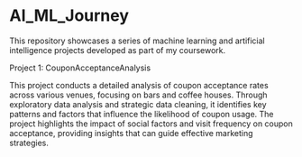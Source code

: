 # AI_ML_Journey
This repository showcases a series of machine learning and artificial intelligence projects developed as part of my coursework.

Project 1: CouponAcceptanceAnalysis

This project conducts a detailed analysis of coupon acceptance rates across various venues, focusing on bars and coffee houses. Through exploratory data analysis and strategic data cleaning, it identifies key patterns and factors that influence the likelihood of coupon usage. The project highlights the impact of social factors and visit frequency on coupon acceptance, providing insights that can guide effective marketing strategies.
